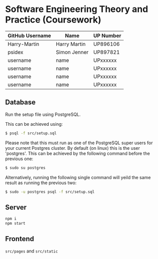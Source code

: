 # Software Engineering Theory and Practice (Coursework)

GitHub Username|Name|UP Number
-|-|-
Harry-Martin|Harry Martin|UP896106
psidex|Simon Jenner|UP897821
username|name|UPxxxxxx
username|name|UPxxxxxx
username|name|UPxxxxxx
username|name|UPxxxxxx

## Database
Run the setup file using PostgreSQL.

This can be achieved using:
```bash
$ psql -f src/setup.sql

```
Please note that this must run as one of the PostgreSQL super users for your current Postgres cluster.
By default (on linux) this is the user 'postgres'.
This can be achieved by the following command before the previous one:
```bash
$ sudo su postgres
```
Alternatively, running the following single command will yeild the same result as running the previous two:
```bash
$ sudo -u postgres psql -f src/setup.sql
```



## Server

```bash
npm i
npm start
```

## Frontend

`src/pages` and `src/static`
